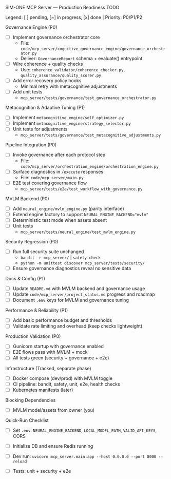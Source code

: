 SIM-ONE MCP Server — Production Readiness TODO

Legend: [ ] pending, [~] in progress, [x] done | Priority: P0/P1/P2

Governance Engine (P0)
- [ ] Implement governance orchestrator core
  - File: `code/mcp_server/cognitive_governance_engine/governance_orchestrator.py`
  - Deliver: `GovernanceReport` schema + evaluate() entrypoint
- [ ] Wire coherence + quality checks
  - Use: `coherence_validator/coherence_checker.py`, `quality_assurance/quality_scorer.py`
- [ ] Add error recovery policy hooks
  - Minimal retry with metacognitive adjustments
- [ ] Add unit tests
  - `mcp_server/tests/governance/test_governance_orchestrator.py`

Metacognition & Adaptive Tuning (P1)
- [ ] Implement `metacognitive_engine/self_optimizer.py`
- [ ] Implement `metacognitive_engine/strategy_selector.py`
- [ ] Unit tests for adjustments
  - `mcp_server/tests/governance/test_metacognitive_adjustments.py`

Pipeline Integration (P0)
- [ ] Invoke governance after each protocol step
  - File: `code/mcp_server/orchestration_engine/orchestration_engine.py`
- [ ] Surface diagnostics in `/execute` responses
  - File: `code/mcp_server/main.py`
- [ ] E2E test covering governance flow
  - `mcp_server/tests/e2e/test_workflow_with_governance.py`

MVLM Backend (P0)
- [ ] Add `neural_engine/mvlm_engine.py` (parity interface)
- [ ] Extend engine factory to support `NEURAL_ENGINE_BACKEND="mvlm"`
- [ ] Deterministic test mode when assets absent
- [ ] Unit tests
  - `mcp_server/tests/neural_engine/test_mvlm_engine.py`

Security Regression (P0)
- [ ] Run full security suite unchanged
  - `bandit -r mcp_server/` | `safety check`
  - `python -m unittest discover mcp_server/tests/security/`
- [ ] Ensure governance diagnostics reveal no sensitive data

Docs & Config (P1)
- [ ] Update `README.md` with MVLM backend and governance usage
- [ ] Update `code/mcp_server/project_status.md` progress and roadmap
- [ ] Document `.env` keys for MVLM and governance tuning

Performance & Reliability (P1)
- [ ] Add basic performance budget and thresholds
- [ ] Validate rate limiting and overhead (keep checks lightweight)

Production Validation (P0)
- [ ] Gunicorn startup with governance enabled
- [ ] E2E flows pass with MVLM + mock
- [ ] All tests green (security + governance + e2e)

Infrastructure (Tracked, separate phase)
- [ ] Docker compose (dev/prod) with MVLM toggle
- [ ] CI pipeline: bandit, safety, unit, e2e, health checks
- [ ] Kubernetes manifests (later)

Blocking Dependencies
- [ ] MVLM model/assets from owner (you)

Quick-Run Checklist
- [ ] Set `.env`: `NEURAL_ENGINE_BACKEND`, `LOCAL_MODEL_PATH`, `VALID_API_KEYS`, CORS
- [ ] Initialize DB and ensure Redis running
- [ ] Dev run: `uvicorn mcp_server.main:app --host 0.0.0.0 --port 8000 --reload`
- [ ] Tests: unit + security + e2e

